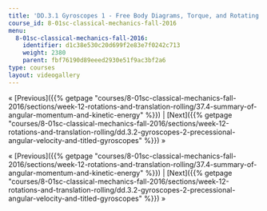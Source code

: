 ```yaml
---
title: 'DD.3.1 Gyroscopes 1 - Free Body Diagrams, Torque, and Rotating Vectors'
course_id: 8-01sc-classical-mechanics-fall-2016
menu:
  8-01sc-classical-mechanics-fall-2016:
    identifier: d1c38e530c20d699f2e83e7f0242c713
    weight: 2380
    parent: fbf76190d89eeed2930e51f9ac3bf2a6
type: courses
layout: videogallery
---
```

« [Previous]({{% getpage "courses/8-01sc-classical-mechanics-fall-2016/sections/week-12-rotations-and-translation-rolling/37.4-summary-of-angular-momentum-and-kinetic-energy" %}}) | [Next]({{% getpage "courses/8-01sc-classical-mechanics-fall-2016/sections/week-12-rotations-and-translation-rolling/dd.3.2-gyroscopes-2-precessional-angular-velocity-and-titled-gyroscopes" %}}) »

« [Previous]({{% getpage "courses/8-01sc-classical-mechanics-fall-2016/sections/week-12-rotations-and-translation-rolling/37.4-summary-of-angular-momentum-and-kinetic-energy" %}}) | [Next]({{% getpage "courses/8-01sc-classical-mechanics-fall-2016/sections/week-12-rotations-and-translation-rolling/dd.3.2-gyroscopes-2-precessional-angular-velocity-and-titled-gyroscopes" %}}) »